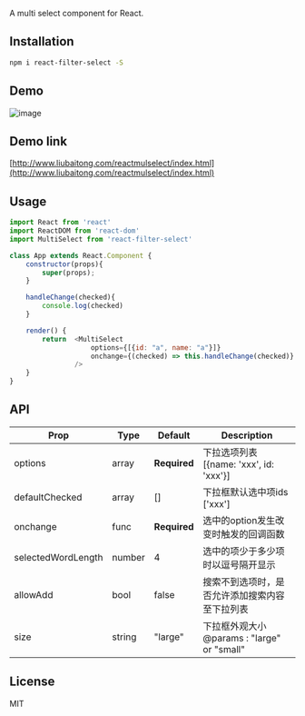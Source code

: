 A multi select component for React.

## Installation

```bash
npm i react-filter-select -S
```

## Demo

![image](https://github.com/lusteng/react-filter-select/blob/master/images/react-mul-select.gif)
 
## Demo link 
[http://www.liubaitong.com/reactmulselect/index.html](http://www.liubaitong.com/reactmulselect/index.html)


## Usage

```javascript
import React from 'react'
import ReactDOM from 'react-dom'
import MultiSelect from 'react-filter-select' 

class App extends React.Component {
    constructor(props){
        super(props);
    }

    handleChange(checked){
        console.log(checked)  
    }

    render() { 
        return  <MultiSelect
                    options={[{id: "a", name: "a"}]}  
                    onchange={(checked) => this.handleChange(checked)}
                /> 
    }
} 

```

## API

| Prop | Type | Default | Description |
| --- | --- | --- | --- |  
| options | array | **Required** | 下拉选项列表 [{name: 'xxx', id: 'xxx'}] |
| defaultChecked | array | [] | 下拉框默认选中项ids ['xxx'] |
| onchange | func | **Required** | 选中的option发生改变时触发的回调函数 |
| selectedWordLength | number | 4 | 选中的项少于多少项时以逗号隔开显示 |   
| allowAdd | bool |  false | 搜索不到选项时，是否允许添加搜索内容至下拉列表 |
| size | string |  "large" | 下拉框外观大小 @params : "large" or "small"  |   

 

## License

MIT
